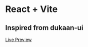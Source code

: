 # React + Vite

## Inspired from dukaan-ui

[Live Preview](https://dukaan-ui-components.vercel.app/)
